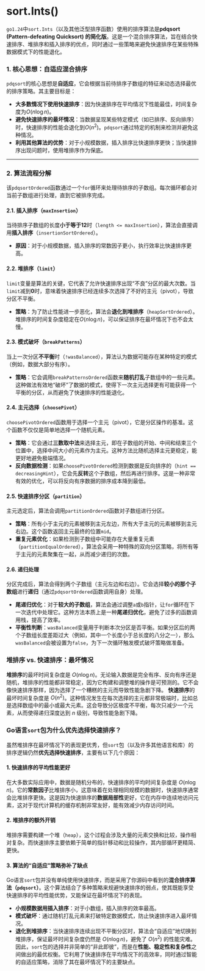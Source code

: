 # sort.Ints()
`go1.24`中`sort.Ints`（以及其他泛型排序函数）使用的排序算法是**pdqsort (Pattern-defeating Quicksort) 的简化版**。这是一个混合排序算法，旨在结合快速排序、堆排序和插入排序的优点，同时通过一些策略来避免快速排序在某些特殊数据模式下的性能退化。
### 1. 核心思想：自适应混合排序
`pdqsort`的核心思想是**自适应**，它会根据当前待排序子数组的特征来动态选择最优的排序策略。其主要目标是：
* **大多数情况下使用快速排序**：因为快速排序在平均情况下性能最佳，时间复杂度为$O(n \log n)$。
* **避免快速排序的最坏情况**：当数据呈现某些特定模式（如已排序、反向排序）时，快速排序的性能会退化到$O(n^2)$。`pdqsort`通过特定的机制来检测并避免这种情况。
* **利用其他算法的优势**：对于小规模数据，插入排序比快速排序更快；当快速排序出现问题时，使用堆排序作为保底。
---
### 2. 算法流程分解
该`pdqsortOrdered`函数通过一个`for`循环来处理待排序的子数组。每次循环都会对当前子数组进行处理，直到它被排序完成。
#### 2.1. 插入排序（`maxInsertion`）
当待排序子数组的长度**小于等于12**时（`length <= maxInsertion`），算法会直接调用**插入排序**（`insertionSortOrdered`）。
* **原因**：对于小规模数据，插入排序的常数因子更小，执行效率比快速排序更高。
#### 2.2. 堆排序（`limit`）
`limit`变量是算法的关键，它代表了允许快速排序出现“不良”分区的最大次数。当`limit`减到**0**时，意味着快速排序已经连续多次选择了不好的主元（pivot），导致分区不平衡。
* **策略**：为了防止性能进一步恶化，算法会**退化到堆排序**（`heapSortOrdered`）。堆排序的时间复杂度稳定在$O(n \log n)$，可以保证排序在最坏情况下也不会太慢。
#### 2.3. 模式破坏（`breakPatterns`）
当上一次分区**不平衡**时（`!wasBalanced`），算法认为数据可能存在某种特定的模式（例如，数据大部分有序）。
* **策略**：它会调用`breakPatternsOrdered`函数来**随机打乱**子数组中的一些元素。这种做法有效地“破坏”了数据的模式，使得下一次主元选择更有可能获得一个平衡的分区，从而避免了快速排序的性能退化。
#### 2.4. 主元选择（`choosePivot`）
`choosePivotOrdered`函数用于选择一个主元（pivot），它是分区操作的基准。这个函数不仅仅是简单地选择一个随机元素。
* **策略**：它会通过**三数取中法**来选择主元，即在子数组的开始、中间和结束三个位置中，选择中间大小的元素作为主元。这种方法比随机选择主元更稳定，能更好地避免极端情况。
* **反向数据检测**：如果`choosePivotOrdered`检测到数据是反向排序的（`hint == decreasingHint`），它会先**反转**这个子数组，然后再进行排序。这是一种非常有效的优化，可以将反向有序数据的排序成本降到最低。
#### 2.5. 快速排序分区（`partition`）
主元选定后，算法会调用`partitionOrdered`函数对子数组进行分区。
* **策略**：所有小于主元的元素被移到主元左边，所有大于主元的元素被移到主元右边。这个函数返回主元最终的位置`mid`。
* **重复元素优化**：如果检测到子数组中可能存在大量重复元素（`partitionEqualOrdered`），算法会采用一种特殊的双向分区策略，将所有等于主元的元素聚集在一起，从而减少递归的次数。
#### 2.6. 递归处理
分区完成后，算法会得到两个子数组（主元左边和右边）。它会选择**较小的那个子数组**进行**递归**（通过`pdqsortOrdered`函数调用自身）处理。
* **尾递归优化**：对于**较大的子数组**，算法会通过调整`a`或`b`指针，让`for`循环在下一次迭代中处理它。这种方法本质上是一种**尾递归优化**，避免了过多的函数调用栈，提高了效率。
* **平衡性判断**：`wasBalanced`变量用于判断本次分区是否平衡。如果分区后的两个子数组长度差距过大（例如，其中一个长度小于总长度的八分之一），那么`wasBalanced`会被设置为`false`，为下一次循环触发模式破坏策略做准备。
### 堆排序 vs. 快速排序：最坏情况
**堆排序**的最坏时间复杂度是 $O(n \log n)$。无论输入数据是完全有序、反向有序还是随机，堆排序的性能都非常稳定，因为它构建和调整堆的操作是可预测的。它不会像快速排序那样，因为选择了一个糟糕的主元而导致性能急剧下降。
**快速排序**的最坏时间复杂度是 $O(n^2)$。这种情况发生在每次选择的主元都非常极端时，比如总是选择数组中的最小或最大元素。这会导致分区极度不平衡，每次只减少一个元素，从而使得递归深度达到 $n$ 级别，导致性能急剧下降。
### Go语言`sort`包为什么优先选择快速排序？
虽然堆排序在最坏情况下的表现更优秀，但`sort`包（以及许多其他语言和库）的排序逻辑仍然**优先选择快速排序**，主要有以下几个原因：
#### 1. 快速排序的平均性能更好
在大多数实际应用中，数据是随机分布的，快速排序的平均时间复杂度是 $O(n \log n)$。它的**常数因子**比堆排序小，这意味着在处理相同规模的数据时，快速排序通常会比堆排序更快。这是因为快速排序的**数据局部性**更好，它在内存中连续地访问元素，这对于现代计算机的缓存机制非常友好，能有效减少内存访问时间。
#### 2. 堆排序的额外开销
堆排序需要构建一个堆（`heap`），这个过程会涉及大量的元素交换和比较，操作相对复杂。而快速排序主要依赖于简单的指针移动和比较操作，其内部循环更精简、更快。
#### 3. 算法的“自适应”策略弥补了缺点
Go语言`sort`包并没有单纯使用快速排序，而是采用了你源码中看到的**混合排序算法（`pdqsort`）**。这个算法结合了多种策略来规避快速排序的弱点，使其既能享受快速排序的平均性能优势，又能保证在最坏情况下的表现。
* **小规模数据用插入排序**：对于小数组，插入排序的效率最高。
* **模式破坏**：通过随机打乱元素来打破特定数据模式，防止快速排序进入最坏情况。
* **退化到堆排序**：当快速排序连续出现不平衡分区时，算法会“自适应”地切换到堆排序，保证最坏时间复杂度仍然是 $O(n \log n)$，避免了 $O(n^2)$ 的性能灾难。
因此，`sort`包的选择并非简单的“非此即彼”，而是在**性能、稳定性和复杂性**之间做出的最优权衡。它利用了快速排序在平均情况下的高效率，同时通过智能的自适应策略，消除了其在最坏情况下的主要缺点。